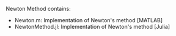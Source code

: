 Newton Method contains:

- Newton.m: Implementation of Newton's method [MATLAB]
- NewtonMethod.jl: Implementation of Newton's method [Julia]
